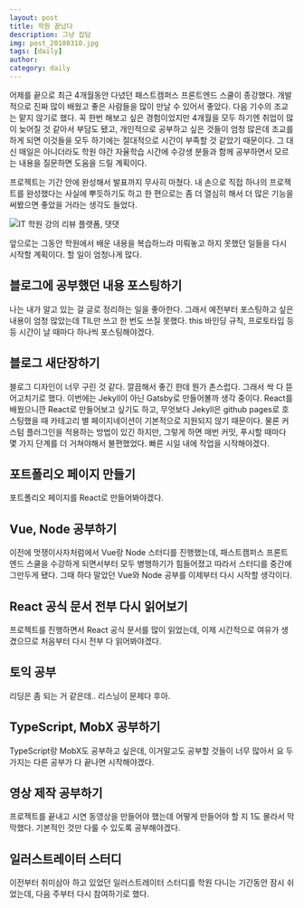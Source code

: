 ```yaml
---
layout: post
title: 학원 끝났다
description: 그냥 잡담
img: post_20180310.jpg
tags: [daily]
author:
category: daily
---
```

어제를 끝으로 최근 4개월동안 다녔던 패스트캠퍼스 프론트엔드 스쿨이 종강했다. 개발적으로 진짜 많이 배웠고 좋은 사람들을 많이 만날 수 있어서 좋았다. 다음 기수의 조교는 맡지 않기로 했다. 꼭 한번 해보고 싶은 경험이었지만 4개월을 모두 하기엔 취업이 많이 늦어질 것 같아서 부담도 됐고, 개인적으로 공부하고 싶은 것들이 엄청 많은데 조교를 하게 되면 이것들을 모두 하기에는 절대적으로 시간이 부족할 것 같았기 때문이다. 그 대신 매일은 아니더라도 학원 야간 자율학습 시간에 수강생 분들과 함께 공부하면서 모르는 내용을 질문하면 도움을 드릴 계획이다.

프로젝트는 기간 안에 완성해서 발표까지 무사히 마쳤다. 내 손으로 직접 하나의 프로젝트를 완성했다는 사실에 뿌듯하기도 하고 한 편으로는 좀 더 열심히 해서 더 많은 기능을 써봤으면 좋았을 거라는 생각도 들었다.

![IT 학원 강의 리뷰 플랫폼, 댓댓]({{site.baseurl}}/assets/img/posts/daily/20180310-01.png)

앞으로는 그동안 학원에서 배운 내용을 복습하느라 미뤄놓고 하지 못했던 일들을 다시 시작할 계획이다. 할 일이 엄청나게 많다.

## 블로그에 공부했던 내용 포스팅하기

나는 내가 알고 있는 걸 글로 정리하는 일을 좋아한다. 그래서 예전부터 포스팅하고 싶은 내용이 엄청 많았는데 TIL만 쓰고 한 번도 쓰질 못했다. this 바인딩 규칙, 프로토타입 등등 시간이 날 때마다 하나씩 포스팅해야겠다.

## 블로그 새단장하기

블로그 디자인이 너무 구린 것 같다. 깔끔해서 좋긴 한데 뭔가 촌스럽다. 그래서 싹 다 뜯어고치기로 했다. 이번에는 Jekyll이 아닌 Gatsby로 만들어볼까 생각 중이다. React를 배웠으니깐 React로 만들어보고 싶기도 하고, 무엇보다 Jekyll은 github pages로 호스팅했을 때 카테고리 별 페이지네이션이 기본적으로 지원되지 않기 때문이다. 물론 커스텀 플러그인을 적용하는 방법이 있긴 하지만, 그렇게 하면 매번 커밋, 푸시할 때마다 몇 가지 단계를 더 거쳐야해서 불편했었다. 빠른 시일 내에 작업을 시작해야겠다.

## 포트폴리오 페이지 만들기

포트폴리오 페이지를 React로 만들어봐야겠다.

## Vue, Node 공부하기

이전에 멋쟁이사자처럼에서 Vue랑 Node 스터디를 진행했는데, 패스트캠퍼스 프론트엔드 스쿨을 수강하게 되면서부터 모두 병행하기가 힘들어졌고 따라서 스터디를 중간에 그만두게 됐다. 그때 하다 말았던 Vue와 Node 공부를 이제부터 다시 시작할 생각이다.

## React 공식 문서 전부 다시 읽어보기

프로젝트를 진행하면서 React 공식 문서를 많이 읽었는데, 이제 시간적으로 여유가 생겼으므로 처음부터 다시 전부 다 읽어봐야겠다.

## 토익 공부

리딩은 좀 되는 거 같은데.. 리스닝이 문제다 후아.

## TypeScript, MobX 공부하기

TypeScript랑 MobX도 공부하고 싶은데, 이거말고도 공부할 것들이 너무 많아서 요 두 가지는 다른 공부가 다 끝나면 시작해야겠다.

## 영상 제작 공부하기

프로젝트를 끝내고 시연 동영상을 만들어야 했는데 어떻게 만들어야 할 지 1도 몰라서 막막했다. 기본적인 것만 다룰 수 있도록 공부해야겠다.

## 일러스트레이터 스터디

이전부터 취미삼아 하고 있었던 일러스트레이터 스터디를 학원 다니는 기간동안 잠시 쉬었는데, 다음 주부터 다시 참여하기로 했다.
